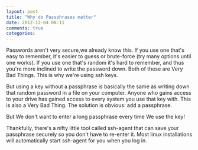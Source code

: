 ```yaml
---
layout: post
title: "Why do Passphrases matter"
date: 2012-12-04 08:11
comments: true
categories: 
---
```

Passwords aren't very secure,we already know this. If you use one that's easy to remember, it's easier to guess or brute-force (try many options until one works). If you use one that's random it's hard to remember, and thus you're more inclined to write the password down. Both of these are Very Bad Things. This is why we're using ssh keys.

But using a key without a passphrase is basically the same as writing down that random password in a file on your computer. Anyone who gains access to your drive has gained access to every system you use that key with. This is also a Very Bad Thing. The solution is obvious: add a passphrase.

But We don't want to enter a long passphrase every time We use the key!

Thankfully, there's a nifty little tool called ssh-agent that can save your passphrase securely so you don't have to re-enter it. Most linux installations will automatically start ssh-agent for you when you log in.
